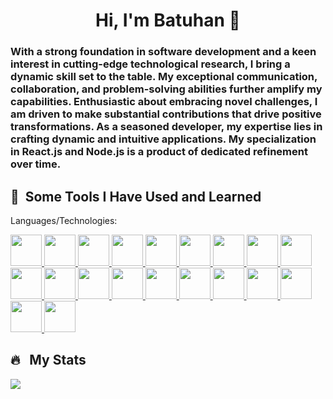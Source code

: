
<h1 align='center'> Hi, I'm Batuhan 👋 </h1>
<h3> 
With a strong foundation in software development and a keen interest in cutting-edge technological research, I bring a dynamic skill set to the table. My exceptional communication, collaboration, and problem-solving abilities further amplify my capabilities. Enthusiastic about embracing novel challenges, I am driven to make substantial contributions that drive positive transformations. As a seasoned developer, my expertise lies in crafting dynamic and intuitive applications. My specialization in React.js and Node.js is a product of dedicated refinement over time. 
</h3>

<h2> 🚀 &nbsp;Some Tools I Have Used and Learned</h2>
<p align="left">
<p> Languages/Technologies: </p>

<a href="https://www.javascript.com/" target="_blank">
<img src="https://user-images.githubusercontent.com/70719037/148861646-28a8a2fc-9194-47a9-a5a3-b4cae94f469c.png" width="50" height="50"/ >
</a>

<a href="https://www.typescriptlang.org/" target="_blank">
<img src="https://user-images.githubusercontent.com/70719037/148861746-410dc45c-77ae-43d7-a0a8-801bbda611f2.png" width="50" height="50"/ >
</a>
  
<a href="https://nextjs.org/" target="_blank">
<img src="https://user-images.githubusercontent.com/70719037/148861232-1148102f-06a1-4b4f-ba95-3be50d42035a.png" width="50" height="50"/ >
</a>
  
<a href="https://reactjs.org/" target="_blank">
<img src="https://user-images.githubusercontent.com/70719037/148861476-139a3ec9-0a9d-42b5-bf87-dde816f88263.png" width="50" height="50"/ >
</a>

  
<a href="https://getbootstrap.com/" target="_blank">
<img src="https://user-images.githubusercontent.com/70719037/148861553-32bfbc1e-ed41-407d-92eb-4e7a648f340b.jpeg" width="50" height="50"/ >
</a>


<a href="https://nodejs.org/en/" target="_blank">
<img src="https://user-images.githubusercontent.com/70719037/148862048-58522e53-2187-483a-a7b5-1d83db704a91.png" width="50" height="50"/ >
</a>

<a href="https://www.docker.com/" target="_blank">
<img src="https://user-images.githubusercontent.com/70719037/148861935-c340c22c-e09c-405b-8131-bd7303b8ccd5.jpeg" width="50" height="50"/ >
</a>
  
<a href="https://expressjs.com/" target="_blank">
<img src="https://user-images.githubusercontent.com/70719037/148893038-f2a86358-3c0b-4805-bd51-a3c1861a2004.png" width="50" height="50"/ >
</a>

<a href="https://neo4j.com/" target="_blank">
<img src="https://user-images.githubusercontent.com/70719037/148892341-dff82070-0340-4d3c-96cb-d224ae8ea676.png" width="50" height="50"/ >
</a>

<a href="https://www.mysql.com/" target="_blank">
<img src="https://user-images.githubusercontent.com/70719037/148862436-04782ba9-df53-47fd-a93e-af16d6213a1e.png" width="50" height="50"/ >
</a>


<a href="https://www.mongodb.com/" target="_blank">
<img src="https://user-images.githubusercontent.com/70719037/148862730-bd89b571-d326-4ffe-9b05-5d18785f1edf.png" width="50" height="50"/ >
</a>
  
<a href="https://www.postgresql.org/" target="_blank">
<img src="https://user-images.githubusercontent.com/70719037/148863107-49650959-3632-41e5-9fb0-f37e4216c861.png" width="50" height="50"/ >
</a>
  

<a href="https://developer.apple.com/swift/" target="_blank">
<img src="https://user-images.githubusercontent.com/70719037/148862338-69046b7e-9fb5-4bc0-9c7b-e607c0bda5a2.png" width="50" height="50"/ >
</a>

<a href="https://www.oracle.com/java/technologies/downloads/" target="_blank">
<img src="https://user-images.githubusercontent.com/70719037/148892418-4d695f7a-9a40-44ff-bd54-db417374e5e5.png" width="50" height="50"/ >
</a>

  
<a href="https://www.python.org/" target="_blank">
<img src="https://user-images.githubusercontent.com/70719037/148892457-37da1fd5-8a74-45a7-a774-1e3c1f9493de.png" width="50" height="50"/ >
</a>

<a href="https://www.php.net/" target="_blank">
<img src="https://user-images.githubusercontent.com/70719037/148892651-7c19076a-4b9e-43f8-9411-ef270d5271e0.png" width="50" height="50"/ >
</a>

  
<a href="https://aws.amazon.com/" target="_blank">
<img src="https://user-images.githubusercontent.com/70719037/148892758-4d2fe885-c1b1-4a48-8faf-3700860f1156.png" width="50" height="50"/ >
</a>

<a href="https://firebase.google.com/docs/auth" target="_blank">
<img src="https://user-images.githubusercontent.com/70719037/148892877-64965773-28dc-446f-9b47-d409453b7257.png" width="50" height="50"/ >
</a>
  
<a href="https://git-scm.com/" target="_blank">
<img src="https://user-images.githubusercontent.com/70719037/148862183-16c92f43-73ac-465d-9e51-ea5abe26922c.png" width="50" height="50"/ >
</a>

<a href="https://unity.com/" target="_blank">
<img src="https://user-images.githubusercontent.com/70719037/148893139-ddfddcce-f8b8-4d96-955c-316f63e93c85.jpeg" width="50" height="50"/ >
</a>

</p>
  
<h2> 🔥 &nbsp; My Stats</h2>
<a href="https://git.io/streak-stats"><img src="https://streak-stats.demolab.com?user=batukir"/></a>

<!--
**batukir/batukir** is a ✨ _special_ ✨ repository because its `README.md` (this file) appears on your GitHub profile.

Here are some ideas to get you started:

- 🔭 I’m currently working on ...
- 🌱 I’m currently learning ...
- 👯 I’m looking to collaborate on ...
- 🤔 I’m looking for help with ...
- 💬 Ask me about ...
- 📫 How to reach me: ...
- 😄 Pronouns: ...
- ⚡ Fun fact: ...
-->
